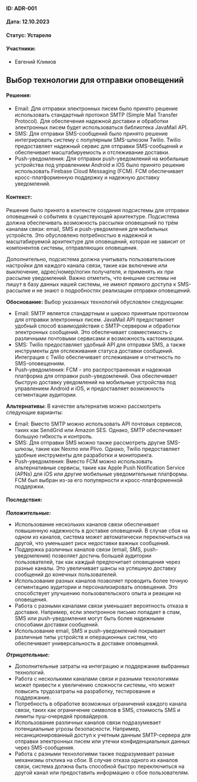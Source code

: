#### ID: ADR-001

#### Дата: 12.10.2023

#### Статус: Устарело

#### Участники:
* Евгений Климов

## Выбор технологии для отправки оповещений

#### Решения:
- Email: Для отправки электронных писем было принято решение использовать стандартный протокол SMTP (Simple Mail Transfer Protocol). Для обеспечения надежной доставки и обработки электронных писем будет использоваться библиотека JavaMail API.
- SMS: Для отправки SMS-сообщений было принято решение интегрировать систему с популярным SMS-шлюзом Twilio. Twilio предоставляет надежный сервис для отправки SMS-сообщений и обеспечивает масштабируемость и отслеживание доставки.
- Push-уведомления: Для отправки push-уведомлений на мобильные устройства под управлением Android и iOS было принято решение использовать Firebase Cloud Messaging (FCM). FCM обеспечивает кросс-платформенную поддержку и надежную доставку уведомлений.

#### Контекст:
Решение было принято в контексте создания подсистемы для отправки оповещений о событиях в существующей архитектуре. Подсистема должна обеспечивать возможность рассылки оповещений по трём каналам связи: email, SMS и push-уведомления для мобильных устройств. Это обусловлено потребностью в надежной и масштабируемой архитектуре для оповещений, которая не зависит от компонентов системы, отправляющих оповещения.

Дополнительно, подсистема должна учитывать пользовательские настройки для каждого канала связи, такие как включение или выключение, адрес/номер/логин получателя, и применять их при рассылке уведомлений. Важно отметить, что внешние системы не пишут в базу данных нашей системы, не имеют прямого доступа к SMS-рассылке и не знают о подробностях реализации отправки оповещений.

**Обоснование:** Выбор указанных технологий обусловлен следующим:
- Email: SMTP является стандартным и широко принятым протоколом для отправки электронных писем. JavaMail API предоставляет удобный способ взаимодействия с SMTP-сервером и обработки электронных сообщений. Это обеспечивает совместимость с различными почтовыми сервисами и возможность кастомизации.
- SMS: Twilio предоставляет удобный API для отправки SMS, а также инструменты для отслеживания статуса доставки сообщений. Интеграция с Twilio обеспечивает отслеживание и отчетность по SMS-оповещениям.
- Push-уведомления: FCM - это распространенная и надежная платформа для отправки push-уведомлений. Она обеспечивает быструю доставку уведомлений на мобильные устройства под управлением Android и iOS, и предоставляет возможность сегментации аудитории.

**Альтернативы:** В качестве альтернатив можно рассмотреть следующие варианты:

- Email: Вместо SMTP можно использовать API почтовых сервисов, таких как SendGrid или Amazon SES. Однако, SMTP обеспечивает большую гибкость и контроль.
- SMS: Для отправки SMS можно также рассмотреть другие SMS-шлюзы, такие как Nexmo или Plivo. Однако, Twilio предоставляет удобные инструменты для разработки и мониторинга.
- Push-уведомления: Вместо FCM можно использовать альтернативные сервисы, такие как Apple Push Notification Service (APNs) для iOS или другие мобильные уведомительные платформы. FCM был выбран из-за его популярности и кросс-платформенной поддержки.

#### Последствия:

***Положительные:***
- Использование нескольких каналов связи обеспечивает повышенную надежность в доставке оповещений. В случае сбоя на одном из каналов, система может автоматически переключиться на другой, что уменьшает риск недоставки важных сообщений.
- Поддержка различных каналов связи (email, SMS, push-уведомления) позволяет достичь большей аудитории пользователей, так как каждый предпочитает оповещения через разные каналы. Это увеличивает шансы на успешную доставку сообщений до конечных пользователей.
- Использование разных каналов позволяет проводить более точную сегментацию аудитории и персонализировать оповещения. Это способствует улучшению пользовательского опыта и реакции на оповещения.
- Работа с разными каналами связи уменьшает вероятность отказа в доставке. Например, если электронное письмо попадает в спам, SMS или push-уведомления могут быть более надежными способами доставки сообщений.
- Использование email, SMS и push-уведомлений покрывает различные типы устройств и операционных систем, что обеспечивает универсальность в доставке оповещений.

***Отрицательные:***
- Дополнительные затраты на интеграцию и поддержание выбранных технологий.
- Работа с несколькими каналами связи и разными технологиями может привести к увеличению сложности системы, что может повысить трудозатраты на разработку, тестирование и поддержание.
- Потребность в обработке возможных ограничений каждого канала связи, таких как ограничение символов в SMS, стоимость SMS и лимиты пуш-очередей провайдеров.
- Использование различных каналов связи подразумевает потенциальные угрозы безопасности. Например, несанкционированный доступ к учетным данным SMTP-сервера для отправки электронных писем или утечки конфиденциальных данных через SMS-сообщения.
- Работа с разными технологиями также подразумевает разные механизмы отклика на сбои. В случае отказа одного из каналов связи, система должна быть способной быстро переключиться на другой канал или предоставить информацию о сбое пользователям.
